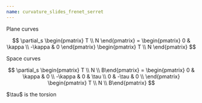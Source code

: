 ```yaml
---
name: curvature_slides_frenet_serret
---
```


Plane curves

$$
\partial_s \begin{pmatrix} T \\ N \end{pmatrix} = \begin{pmatrix}
0 & \kappa  \\
-\kappa & 0
\end{pmatrix}
\begin{pmatrix} T \\ N \end{pmatrix}
$$

<p class="fragment">
Space curves

$$
\partial_s \begin{pmatrix} T \\ N \\ B\end{pmatrix} = \begin{pmatrix}
0 & \kappa & 0 \\
-\kappa & 0 & \tau \\
0 & -\tau & 0 \\
\end{pmatrix}
\begin{pmatrix} T \\ N \\ B\end{pmatrix}
$$
</p>

<p class="fragment">
$\tau$ is the <emph>torsion</emph>
</p>
